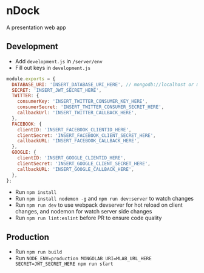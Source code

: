 # nDock
A presentation web app

## Development
- Add `development.js` in `/server/env`
- Fill out keys in `development.js`

```js
module.exports = {
  DATABASE_URI: 'INSERT_DATABASE_URI_HERE', // mongodb://localhost or mlab uri
  SECRET: 'INSERT_JWT_SECRET_HERE',
  TWITTER: {
    consumerKey: 'INSERT_TWITTER_CONSUMER_KEY_HERE',
    consumerSecret: 'INSERT_TWITTER_CONSUMER_SECRET_HERE',
    callbackUrl: 'INSERT_TWITTER_CALLBACK_HERE',
  },
  FACEBOOK: {
    clientID: 'INSERT_FACEBOOK_CLIENTID_HERE',
    clientSecret: 'INSERT_FACEBOOK_CLIENT_SECRET_HERE',
    callbackURL: 'INSERT_FACEBOOK_CALLBACK_HERE',
  },
  GOOGLE: {
    clientID: 'INSERT_GOOGLE_CLIENTID_HERE',
    clientSecret: 'INSERT_GOOGLE_CLIENT_SECRET_HERE',
    callbackURL: 'INSERT_GOOGLE_CALLBACK_HERE',
  },
};
```

- Run `npm install`
- Run `npm install nodemon -g` and `npm run dev:server` to watch changes
- Run `npm run dev` to use webpack devserver for hot reload on client changes, and nodemon for watch server side changes
- Run `npm run lint:eslint` before PR to ensure code quality

## Production
- Run `npm run build`
- Run `NODE_ENV=production MONGOLAB_URI=MLAB_URL_HERE SECRET=JWT_SECRET_HERE npm run start`
